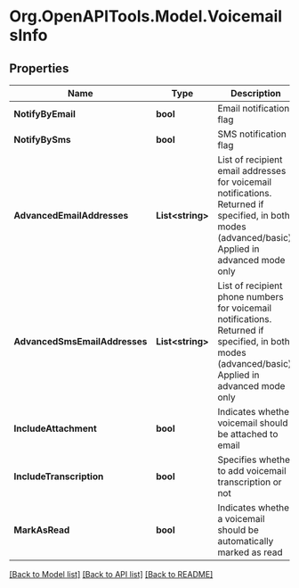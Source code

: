 
# Org.OpenAPITools.Model.VoicemailsInfo

## Properties

Name | Type | Description | Notes
------------ | ------------- | ------------- | -------------
**NotifyByEmail** | **bool** | Email notification flag | [optional] 
**NotifyBySms** | **bool** | SMS notification flag | [optional] 
**AdvancedEmailAddresses** | **List&lt;string&gt;** | List of recipient email addresses for voicemail notifications. Returned if specified, in both modes (advanced/basic). Applied in advanced mode only | [optional] 
**AdvancedSmsEmailAddresses** | **List&lt;string&gt;** | List of recipient phone numbers for voicemail notifications. Returned if specified, in both modes (advanced/basic). Applied in advanced mode only | [optional] 
**IncludeAttachment** | **bool** | Indicates whether voicemail should be attached to email | [optional] 
**IncludeTranscription** | **bool** | Specifies whether to add voicemail transcription or not | [optional] 
**MarkAsRead** | **bool** | Indicates whether a voicemail should be automatically marked as read | [optional] 

[[Back to Model list]](../README.md#documentation-for-models)
[[Back to API list]](../README.md#documentation-for-api-endpoints)
[[Back to README]](../README.md)

